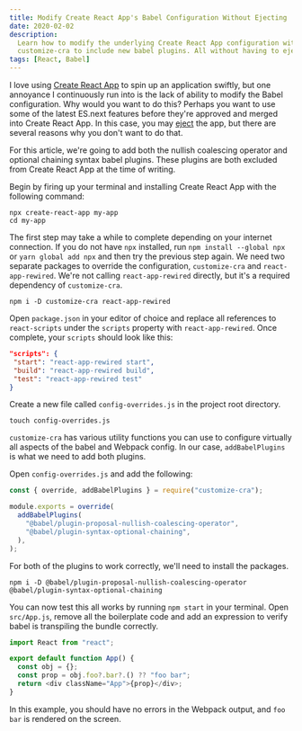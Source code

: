 ```yaml
---
title: Modify Create React App's Babel Configuration Without Ejecting
date: 2020-02-02
description:
  Learn how to modify the underlying Create React App configuration with
  customize-cra to include new babel plugins. All without having to eject.
tags: [React, Babel]
---
```


I love using [Create React App](https://github.com/facebook/create-react-app) to
spin up an application swiftly, but one annoyance I continuously run into is the
lack of ability to modify the Babel configuration. Why would you want to do
this? Perhaps you want to use some of the latest ES.next features before they're
approved and merged into Create React App. In this case, you may
[eject](https://create-react-app.dev/docs/available-scripts/#npm-run-eject) the
app, but there are several reasons why you don't want to do that.

<!--more-->

For this article, we're going to add both the nullish coalescing operator and
optional chaining syntax babel plugins. These plugins are both excluded from
Create React App at the time of writing.

Begin by firing up your terminal and installing Create React App with the
following command:

```shell
npx create-react-app my-app
cd my-app
```

The first step may take a while to complete depending on your internet
connection. If you do not have `npx` installed, run `npm install --global npx`
or `yarn global add npx` and then try the previous step again. We need two
separate packages to override the configuration, `customize-cra` and
`react-app-rewired`. We're not calling `react-app-rewired` directly, but it's a
required dependency of `customize-cra`.

```shell
npm i -D customize-cra react-app-rewired
```

Open `package.json` in your editor of choice and replace all references to
`react-scripts` under the `scripts` property with `react-app-rewired`. Once
complete, your `scripts` should look like this:

```json
"scripts": {
 "start": "react-app-rewired start",
 "build": "react-app-rewired build",
 "test": "react-app-rewired test"
}
```

Create a new file called `config-overrides.js` in the project root directory.

```shell
touch config-overrides.js
```

`customize-cra` has various utility functions you can use to configure virtually
all aspects of the babel and Webpack config. In our case, `addBabelPlugins` is
what we need to add both plugins.

Open `config-overrides.js` and add the following:

```js
const { override, addBabelPlugins } = require("customize-cra");

module.exports = override(
  addBabelPlugins(
    "@babel/plugin-proposal-nullish-coalescing-operator",
    "@babel/plugin-syntax-optional-chaining",
  ),
);
```

For both of the plugins to work correctly, we'll need to install the packages.

```shell
npm i -D @babel/plugin-proposal-nullish-coalescing-operator @babel/plugin-syntax-optional-chaining
```

You can now test this all works by running `npm start` in your terminal. Open
`src/App.js`, remove all the boilerplate code and add an expression to verify
babel is transpiling the bundle correctly.

```js
import React from "react";

export default function App() {
  const obj = {};
  const prop = obj.foo?.bar?.() ?? "foo bar";
  return <div className="App">{prop}</div>;
}
```

In this example, you should have no errors in the Webpack output, and `foo bar`
is rendered on the screen.
